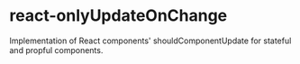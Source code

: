 react-onlyUpdateOnChange
========================

Implementation of React components' shouldComponentUpdate for stateful and propful components.
